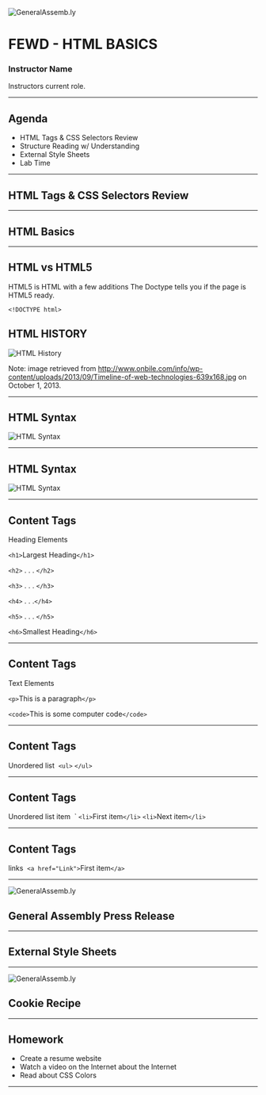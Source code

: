 ![GeneralAssemb.ly](../../img/icons/FEWD_Logo.png)

# FEWD - HTML BASICS

### Instructor Name

Instructors current role.

---


## Agenda

*	HTML Tags & CSS Selectors Review
*	Structure Reading w/ Understanding
*	External Style Sheets
*	Lab Time

---



## HTML Tags & CSS Selectors Review


---


## HTML Basics

---


## HTML vs HTML5

HTML5 is HTML with a few additions
The Doctype tells you if the page is HTML5 ready.


```<!DOCTYPE html>```


## HTML HISTORY

![HTML History](../../img/unit_1/Timeline_of_web_technologies.jpg)

Note:
image retrieved from http://www.onbile.com/info/wp-content/uploads/2013/09/Timeline-of-web-technologies-639x168.jpg on October 1, 2013.

---


## HTML Syntax

![HTML Syntax](../../img/unit_1/tags.png)

---

## HTML Syntax

![HTML Syntax](../../img/unit_1/tags_attributes.png)

---

## Content Tags

Heading Elements

```<h1>```Largest Heading```</h1>```

```<h2>``` . . . ```</h2>```

```<h3>``` . . . ```</h3>```

```<h4>``` . . .```</h4>```

```<h5>``` . . . ```</h5>```

```<h6>```Smallest Heading```</h6>```

---

## Content Tags

Text Elements

```<p>```This is a paragraph```</p>```

```<code>```This is some computer code```</code>```

---

## Content Tags

Unordered list 
```<ul>``` ```</ul>```

---

## Content Tags

Unordered list item 
`
	```<li>```First item```</li>```
    ```<li>```Next item```</li>```


---

## Content Tags

links 
 ```<a href="Link">```First item```</a>```


---

![GeneralAssemb.ly](../../img/icons/code_along.png)
## General Assembly Press Release

---


## External Style Sheets

---


![GeneralAssemb.ly](../../img/icons/exercise_icon_md.png)
## Cookie Recipe

---

## Homework

*	Create a resume website
*	Watch a video on the Internet about the Internet
*	Read about CSS Colors

---
